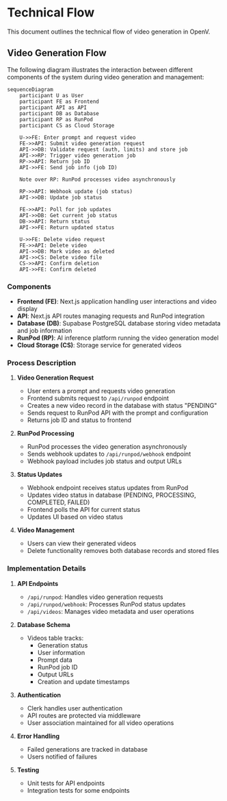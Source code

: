 # Technical Flow

This document outlines the technical flow of video generation in OpenV.

## Video Generation Flow

The following diagram illustrates the interaction between different components of the system during
video generation and management:

```mermaid
sequenceDiagram
    participant U as User
    participant FE as Frontend
    participant API as API
    participant DB as Database
    participant RP as RunPod
    participant CS as Cloud Storage

    U->>FE: Enter prompt and request video
    FE->>API: Submit video generation request
    API->>DB: Validate request (auth, limits) and store job
    API->>RP: Trigger video generation job
    RP->>API: Return job ID
    API->>FE: Send job info (job ID)

    Note over RP: RunPod processes video asynchronously

    RP->>API: Webhook update (job status)
    API->>DB: Update job status

    FE->>API: Poll for job updates
    API->>DB: Get current job status
    DB->>API: Return status
    API->>FE: Return updated status

    U->>FE: Delete video request
    FE->>API: Delete video
    API->>DB: Mark video as deleted
    API->>CS: Delete video file
    CS->>API: Confirm deletion
    API->>FE: Confirm deleted
```

### Components

- **Frontend (FE)**: Next.js application handling user interactions and video display
- **API**: Next.js API routes managing requests and RunPod integration
- **Database (DB)**: Supabase PostgreSQL database storing video metadata and job information
- **RunPod (RP)**: AI inference platform running the video generation model
- **Cloud Storage (CS)**: Storage service for generated videos

### Process Description

1. **Video Generation Request**

    - User enters a prompt and requests video generation
    - Frontend submits request to `/api/runpod` endpoint
    - Creates a new video record in the database with status "PENDING"
    - Sends request to RunPod API with the prompt and configuration
    - Returns job ID and status to frontend

2. **RunPod Processing**

    - RunPod processes the video generation asynchronously
    - Sends webhook updates to `/api/runpod/webhook` endpoint
    - Webhook payload includes job status and output URLs

3. **Status Updates**

    - Webhook endpoint receives status updates from RunPod
    - Updates video status in database (PENDING, PROCESSING, COMPLETED, FAILED)
    - Frontend polls the API for current status
    - Updates UI based on video status

4. **Video Management**
    - Users can view their generated videos
    - Delete functionality removes both database records and stored files

### Implementation Details

1. **API Endpoints**

    - `/api/runpod`: Handles video generation requests
    - `/api/runpod/webhook`: Processes RunPod status updates
    - `/api/videos`: Manages video metadata and user operations

2. **Database Schema**

    - Videos table tracks:
        - Generation status
        - User information
        - Prompt data
        - RunPod job ID
        - Output URLs
        - Creation and update timestamps

3. **Authentication**

    - Clerk handles user authentication
    - API routes are protected via middleware
    - User association maintained for all video operations

4. **Error Handling**

    - Failed generations are tracked in database
    - Users notified of failures

5. **Testing**
    - Unit tests for API endpoints
    - Integration tests for some endpoints
